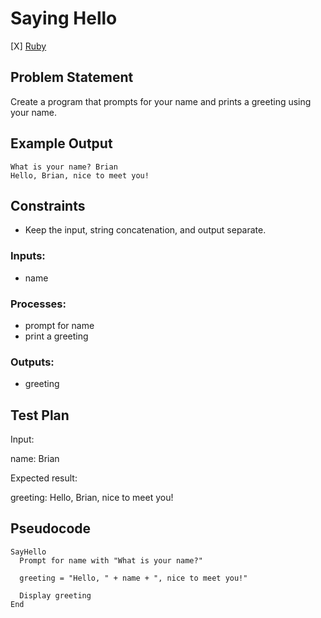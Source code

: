 # Saying Hello

 [X] [Ruby](ruby/)

## Problem Statement

Create a program that prompts for your name and prints a greeting using your
name.

## Example Output

```
What is your name? Brian
Hello, Brian, nice to meet you!
```

## Constraints

 * Keep the input, string concatenation, and output separate.

### Inputs: 

 * name


### Processes:

 * prompt for name
 * print a greeting


### Outputs:

 * greeting


## Test Plan

Input:

  name: Brian

Expected result:

  greeting: Hello, Brian, nice to meet you!


## Pseudocode

```
SayHello
  Prompt for name with "What is your name?"

  greeting = "Hello, " + name + ", nice to meet you!"

  Display greeting
End
```
